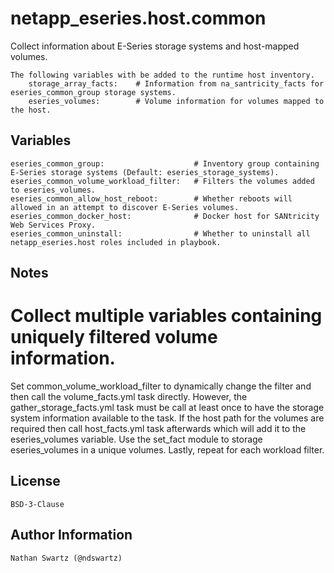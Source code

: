 netapp_eseries.host.common
=========
Collect information about E-Series storage systems and host-mapped volumes. 

    The following variables with be added to the runtime host inventory.
        storage_array_facts:    # Information from na_santricity_facts for eseries_common_group storage systems.
        eseries_volumes:        # Volume information for volumes mapped to the host. 

Variables
--------------
    eseries_common_group:                    # Inventory group containing E-Series storage systems (Default: eseries_storage_systems).
    eseries_common_volume_workload_filter:   # Filters the volumes added to eseries_volumes.
    eseries_common_allow_host_reboot:        # Whether reboots will allowed in an attempt to discover E-Series volumes.
    eseries_common_docker_host:              # Docker host for SANtricity Web Services Proxy.
    eseries_common_uninstall:                # Whether to uninstall all netapp_eseries.host roles included in playbook.

Notes
----------
# Collect multiple variables containing uniquely filtered volume information.
Set common_volume_workload_filter to dynamically change the filter and then call the volume_facts.yml task directly. However, the gather_storage_facts.yml task must be call at least once to have the storage system information available to the task. If the host path for the volumes are required then call host_facts.yml task afterwards which will add it to the eseries_volumes variable. Use the set_fact module to storage eseries_volumes in a unique volumes. Lastly, repeat for each workload filter.

License
-------
    BSD-3-Clause

Author Information
------------------
    Nathan Swartz (@ndswartz)
